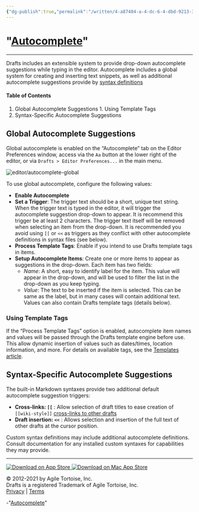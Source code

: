 ```yaml
---
{"dg-publish":true,"permalink":"/written/4-a87404-a-4-dc-6-4-dbd-9213-3109-de-54-cec-1/","dgHomeLink":true,"dgPassFrontmatter":false}
---
```


# "[Autocomplete]()" 
***
Drafts includes an extensible system to provide drop-down autocomplete suggestions while typing in the editor. Autocomplete includes a global system for creating and inserting text snippets, as well as additional autocomplete suggestions provide by [syntax definitions](/docs/extending/syntaxes)

####  Table of Contents 

  1. Global Autocomplete Suggestions
    1. Using Template Tags
  2. Syntax-Specific Autocomplete Suggestions

##  Global Autocomplete Suggestions 

Global autocomplete is enabled on the “Autocomplete” tab on the Editor Preferences window, access via the `Aa` button at the lower right of the editor, or via `Drafts > Editor Preferences...` in the main menu.

![editor/autocomplete-global](/images/docs/editor/autocomplete-global.png)

To use global autocomplete, configure the following values:

  * **Enable Autocomplete**
  * **Set a Trigger**: The trigger text should be a short, unique text string. When the trigger text is typed in the editor, it will trigger the autocomplete suggestion drop-down to appear. It is recommend this trigger be at least 2 characters. The trigger text itself will be removed when selecting an item from the drop-down. It is recommended you avoid using `[[` or `<<` as triggers as they conflict with other autocomplete definitions in syntax files (see below).
  * **Process Template Tags**: Enable if you intend to use Drafts template tags in items.
  * **Setup Autocomplete Items**: Create one or more items to appear as suggestions in the drop-down. Each item has two fields: 
    * _Name_: A short, easy to identify label for the item. This value will appear in the drop-down, and will be used to filter the list in the drop-down as you keep typing.
    * _Value_: The text to be inserted if the item is selected. This can be same as the label, but in many cases will contain additional text. Values can also contain Drafts template tags (details below).

###  Using Template Tags 

If the “Process Template Tags” option is enabled, autocomplete item names and values will be passed through the Drafts template engine before use. This allow dynamic insertion of values such as dates/times, location information, and more. For details on available tags, see the [Templates article](/docs/actions/templates).

##  Syntax-Specific Autocomplete Suggestions 

The built-in Markdown syntaxes provide two additional default autocomplete suggestion triggers:

  * **Cross-links: `[[`** : Allow selection of draft titles to ease creation of `[[wiki-style]]` [cross-links to other drafts](/docs/drafts/cross-linking)
  * **Draft insertion: `<<`** : Allows selection and insertion of the full text of other drafts at the cursor position.

Custom syntax definitions may include additional autocomplete definitions. Consult documentation for any installed custom syntaxes for capabilities they may provide.

* * *

[ ![Download on App Store](/images/appstore.svg) ](https://itunes.apple.com/app/id1236254471?ls=1&mt=8&at=11l4Cf&ct=site) [ ![Download on Mac App Store](/images/macappstore.svg) ](https://itunes.apple.com/app/id1435957248?mt=12&at=11l4Cf&ct=site)

© 2012-2021 by Agile Tortoise, Inc.  
Drafts is a registered Trademark of Agile Tortoise, Inc.  
[Privacy](https://getdrafts.com/support/privacy) | [Terms](https://getdrafts.com/support/terms)

-"[Autocomplete](https://docs.getdrafts.com/docs/editor/autocomplete)"